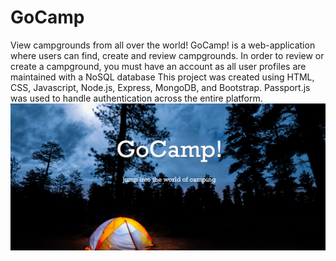 # GoCamp
View campgrounds from all over the world!
GoCamp! is a web-application where users can find,  create and review campgrounds. In order to review or create a campground, you must have an account as all user profiles are maintained with a NoSQL database 
This project was created using HTML, CSS, Javascript, Node.js, Express, MongoDB, and Bootstrap. Passport.js was used to handle authentication across the entire platform.
![alt text](Untitled(1).png)
